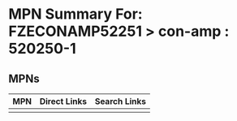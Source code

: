 



# MPN Summary For: FZECONAMP52251 > con-amp : 520250-1

## MPNs
  

|MPN|Direct Links|Search Links|
| :--- | :--- | :--- |
||||
